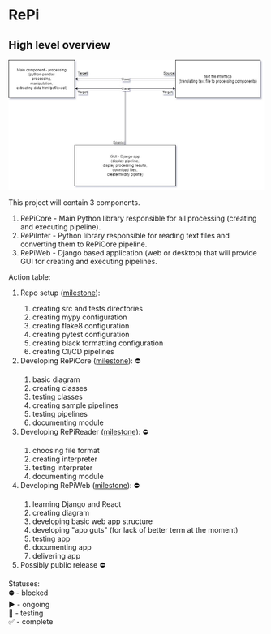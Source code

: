 # RePi

## High level overview

<img src="https://github.com/FilipM13/RePi/blob/main/README/ReportPipeline.jpg">

This project will contain 3 components.
1. RePiCore - Main Python library responsible for all processing (creating and executing pipeline).
2. RePiInter - Python library responsible for reading text files and converting them to RePiCore pipeline.
3. RePiWeb - Django based application (web or desktop) that will provide GUI for creating and executing pipelines.

Action table:
1. Repo setup (<a href="https://github.com/FilipM13/RePi/milestone/1">milestone<a/>):
   1. creating src and tests directories
   2. creating mypy configuration
   3. creating flake8 configuration
   4. creating pytest configuration
   5. creating black formatting configuration
   6. creating CI/CD pipelines
2. Developing RePiCore (<a href="https://github.com/FilipM13/RePi/milestone/2">milestone<a/>): :no_entry:
   1. basic diagram
   2. creating classes
   3. testing classes
   4. creating sample pipelines
   5. testing pipelines
   6. documenting module
3. Developing RePiReader (<a href="https://github.com/FilipM13/RePi/milestone/3">milestone<a/>): :no_entry:
   1. choosing file format
   2. creating interpreter
   3. testing interpreter
   4. documenting module
4. Developing RePiWeb (<a href="https://github.com/FilipM13/RePi/milestone/4">milestone<a/>): :no_entry:
   1. learning Django and React
   2. creating diagram
   3. developing basic web app structure
   4. developing "app guts" (for lack of better term at the moment)
   5. testing app
   6. documenting app
   7. delivering app
5. Possibly public release :no_entry:

Statuses:<br>
:no_entry: - blocked <br>
:arrow_forward: - ongoing <br>
:hammer: - testing <br>
:white_check_mark: - complete <br>
